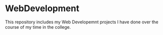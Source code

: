 # WebDevelopment

This repository includes my Web Developemnt projects I have done over the course of my time in the college. 
